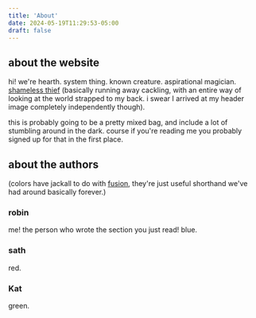 ```yaml
---
title: 'About'
date: 2024-05-19T11:29:53-05:00
draft: false
---
```


## about the website
hi! we're hearth. system thing. known creature. aspirational magician. [shameless thief](https://voidgoddess.com)
(basically running away cackling, with an entire way of looking at the world strapped to my back. i swear I arrived at my header image completely independently though).

this is probably going to be a pretty mixed bag, and include a lot of stumbling around in the dark. course if you're reading me you probably signed up for that in the first place.

## about the authors
(colors have jackall to do with [fusion](https://voidgodess.com/void#fusion), they're just useful shorthand we've had around basically forever.)

### robin
me! the person who wrote the section you just read! 
blue.

### sath
<placeholder text for when they end up writing something>
red.

### Kat
<placeholder for when she ends up writing something>
green.

